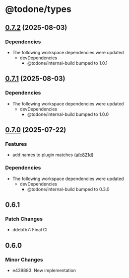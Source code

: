 # @todone/types

## [0.7.2](https://github.com/cprecioso/todone/compare/types-v0.7.1...types-v0.7.2) (2025-08-03)


### Dependencies

* The following workspace dependencies were updated
  * devDependencies
    * @todone/internal-build bumped to 1.0.1

## [0.7.1](https://github.com/cprecioso/todone/compare/types-v0.7.0...types-v0.7.1) (2025-08-03)


### Dependencies

* The following workspace dependencies were updated
  * devDependencies
    * @todone/internal-build bumped to 1.0.0

## [0.7.0](https://github.com/cprecioso/todone/compare/types-v0.6.1...types-v0.7.0) (2025-07-22)


### Features

* add names to plugin matches ([afc821d](https://github.com/cprecioso/todone/commit/afc821df99b3aa4c260adad0eb26291f395159e0))


### Dependencies

* The following workspace dependencies were updated
  * devDependencies
    * @todone/internal-build bumped to 0.3.0

## 0.6.1

### Patch Changes

- ddebfb7: Final CI

## 0.6.0

### Minor Changes

- e439883: New implementation
